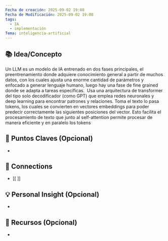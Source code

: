 ```yaml
---
Fecha de creación: 2025-09-02 19:08
Fecha de Modificación: 2025-09-02 19:08
tags:
  - IA
  - implementación
Tema: inteligencia-artificial
---
```



## 📚 Idea/Concepto 

Un LLM es un modelo de IA entrenado en dos fases principales, el preentrenamiento donde adquiere conocimiento general a partir de muchos datos, con los cuales ajusta una enorme cantidad de parámetros y enfocado a generar lenguaje humano, luego hay una fase de fine grained donde se adapta a tareas específicas.  Usa una arquitectura de transformer del tipo solo decodificador (como GPT) que emplea redes neuronales y deep learning para encontrar patrones y relaciones. Toma el texto lo pasa tokens, los cuales se convierten en vectores embeddings para poder predecir correctamente las siguientes posiciones del vector. Esto facilita el procesamiento de texto que junto al self-attention permite procesar de manera eficiente y en paralelo los tokens
## 📌 Puntos Claves (Opcional)
- 

## 🔗 Connections
- [[ ]]

## 💡 Personal Insight (Opcional)
- 
## 🧾 Recursos (Opcional)
- 